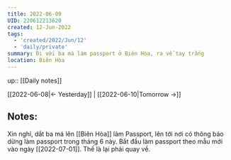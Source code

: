 ```yaml
---
title: 2022-06-09
UID: 220612213620
created: 12-Jun-2022
tags:
  - 'created/2022/Jun/12'
  - 'daily/private'
summary: Đi với ba má làm passport ở Biên Hòa, ra về tay trắng
location: Biên Hòa
---
```


up:: [[Daily notes]]

[[2022-06-08|<- Yesterday]] | [[2022-06-10|Tomorrow ->]]

## Notes:
Xin nghỉ, dắt ba má lên [[Biên Hòa]] làm Passport, lên tới nơi có thông báo dừng làm passport trong tháng 6 này. Bắt đầu làm passport theo mẫu mới vào ngày [[2022-07-01]]. Thế là lại phải quay về.
